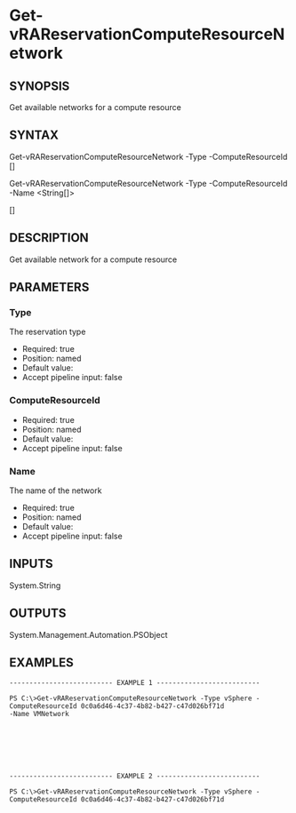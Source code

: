 # Get-vRAReservationComputeResourceNetwork

## SYNOPSIS
    
Get available networks for a compute resource

## SYNTAX
 Get-vRAReservationComputeResourceNetwork -Type <String> -ComputeResourceId <String> [<CommonParameters>] Get-vRAReservationComputeResourceNetwork -Type <String> -ComputeResourceId <String> -Name <String[]>  [<CommonParameters>]    

## DESCRIPTION

Get available network for a compute resource

## PARAMETERS


### Type

The reservation type

* Required: true
* Position: named
* Default value: 
* Accept pipeline input: false

### ComputeResourceId


* Required: true
* Position: named
* Default value: 
* Accept pipeline input: false

### Name

The name of the network

* Required: true
* Position: named
* Default value: 
* Accept pipeline input: false

## INPUTS

System.String

## OUTPUTS

System.Management.Automation.PSObject

## EXAMPLES
```
-------------------------- EXAMPLE 1 --------------------------

PS C:\>Get-vRAReservationComputeResourceNetwork -Type vSphere -ComputeResourceId 0c0a6d46-4c37-4b82-b427-c47d026bf71d 
-Name VMNetwork







-------------------------- EXAMPLE 2 --------------------------

PS C:\>Get-vRAReservationComputeResourceNetwork -Type vSphere -ComputeResourceId 0c0a6d46-4c37-4b82-b427-c47d026bf71d
```

